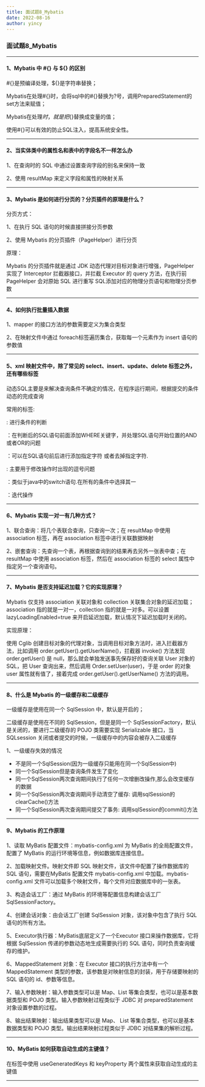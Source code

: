 ```yaml
---
title: 面试题8_Mybatis
date: 2022-08-16
author: yincy
---
```


### 面试题8_Mybatis



---

#### 1、Mybatis 中 #{} 与 ${} 的区别

\#{}是预编译处理，${}是字符串替换；

Mybatis在处理#{}时，会将sql中的#{}替换为?号，调用PreparedStatement的set方法来赋值；

Mybatis在处理${}时，就是把${}替换成变量的值；

使用#{}可以有效的防止SQL注入，提高系统安全性。

---

#### 2、当实体类中的属性名和表中的字段名不一样怎么办

1、在查询时的 SQL 中通过设置查询字段的别名来保持一致

2、使用 resultMap 来定义字段和属性的映射关系

---

#### 3、Mybatis 是如何进行分页的？分页插件的原理是什么？

分页方式：

1、在执行 SQL 语句的时候直接拼接分页参数

2、使用 Mybatis 的分页插件（PageHelper）进行分页

原理：

Mybatis 的分页插件就是通过 JDK 动态代理对目标对象进行增强，PageHelper 实现了 Interceptor 拦截器接口，并拦截 Executor 的 query 方法，在执行前 PageHelper 会对原始 SQL 进行重写 SQL添加对应的物理分页语句和物理分页参数

---

#### 4、如何执行批量插入数据

1、mapper 的接口方法的参数需要定义为集合类型

2、在映射文件中通过 foreach标签遍历集合，获取每一个元素作为 insert 语句的参数值

---

#### 5、xml 映射文件中，除了常见的 select、insert、update、delete 标签之外，还有哪些标签

动态SQL主要是来解决查询条件不确定的情况，在程序运行期间，根据提交的条件动态的完成查询

常用的标签:

<if> : 进行条件的判断

<where>：在<if>判断后的SQL语句前面添加WHERE关键字，并处理SQL语句开始位置的AND 或者OR的问题

<trim>：可以在SQL语句前后进行添加指定字符 或者去掉指定字符.

<set>:  主要用于修改操作时出现的逗号问题

<choose> <when> <otherwise>：类似于java中的switch语句.在所有的条件中选择其一

<foreach>：迭代操作

---

#### 6、Mybatis 实现一对一有几种方式？

1、联合查询：将几个表联合查询，只查询一次；在 resultMap 中使用 association 标签，再在 association 标签中进行关联数据映射

2、嵌套查询：先查询一个表，再根据查询到的结果再去另外一张表中查；在 resultMap 中使用 association 标签，然后在 association  标签的 select 属性中指定另一个查询语句。

---

#### 7、Mybatis 是否支持延迟加载？它的实现原理？

Mybatis 仅支持 association 关联对象和 collection 关联集合对象的延迟加载；association 指的就是一对一，collection 指的就是一对多。可以设置 lazyLoadingEnabled=true 来开启延迟加载，默认情况下延迟加载时关闭的。

实现原理：

使用 Cglib 创建目标对象的代理对象，当调用目标对象方法时，进入拦截器方法，比如调用 order.getUser().getUserName()，拦截器 invoke() 方法发现 order.getUser() 是 null，那么就会单独发送事先保存好的查询关联 User 对象的 SQL，把 User 查询出来，然后调用 Order.setUser(user)，于是 order 的对象 user 属性就有值了，接着完成 order.getUser().getUserName() 方法的调用。

---

#### 8、什么是 Mybatis 的一级缓存和二级缓存

一级缓存是使用在同一个 SqlSession 中，默认是开启的；

二级缓存是使用在不同的 SqlSession，但是是同一个 SqlSessionFactory，默认是关闭的，要进行二级缓存的 POJO 类需要实现 Serializable 接口，当 SQLsession 关闭或者提交的时候，一级缓存中的内容会被存入二级缓存

1、一级缓存失效的情况

- 不是同一个SqlSession(因为一级缓存只能用在同一个SqlSession中)
- 同一个SqlSession但是查询条件发生了变化
- 同一个SqlSession两次查询期间执行了任何一次增删改操作,那么会改变缓存的数据
- 同一个SqlSession两次查询期间手动清空了缓存: 调用sqlSession的clearCache()方法
- 同一个SqlSession两次查询期间提交了事务: 调用sqlSession的commit()方法

---

#### 9、Mybatis 的工作原理

1、读取 MyBatis 配置文件：mybatis-config.xml 为 MyBatis 的全局配置文件，配置了 MyBatis 的运行环境等信息，例如数据库连接信息。

2、加载映射文件。映射文件即 SQL 映射文件，该文件中配置了操作数据库的 SQL 语句，需要在MyBatis 配置文件 mybatis-config.xml 中加载。mybatis-config.xml 文件可以加载多个映射文件，每个文件对应数据库中的一张表。

3、构造会话工厂：通过 MyBatis 的环境等配置信息构建会话工厂 SqlSessionFactory。

4、创建会话对象：由会话工厂创建 SqlSession 对象，该对象中包含了执行 SQL 语句的所有方法。

5、Executor执行器：MyBatis底层定义了一个Executor 接口来操作数据库，它将根据 SqlSession 传递的参数动态地生成需要执行的 SQL 语句，同时负责查询缓存的维护。

6、MappedStatement 对象：在 Executor 接口的执行方法中有一个 MappedStatement 类型的参数，该参数是对映射信息的封装，用于存储要映射的 SQL 语句的 id、参数等信息。

7、输入参数映射：输入参数类型可以是 Map、List 等集合类型，也可以是基本数据类型和 POJO 类型。输入参数映射过程类似于 JDBC 对 preparedStatement 对象设置参数的过程。

8、输出结果映射：输出结果类型可以是 Map、 List 等集合类型，也可以是基本数据类型和 POJO 类型。输出结果映射过程类似于 JDBC 对结果集的解析过程。

---

#### 10、MyBatis 如何获取自动生成的主键值？

在<insert>标签中使用 useGeneratedKeys   和  keyProperty 两个属性来获取自动生成的主键值

---

